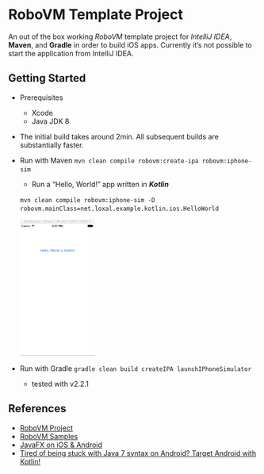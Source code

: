 # RoboVM Template Project
An out of the box working *RoboVM* template project for *IntelliJ IDEA*, **Maven**, and **Gradle** in order to build iOS apps.
Currently it’s not possible to start the application from IntelliJ IDEA.

## Getting Started
* Prerequisites
	* Xcode
	* Java JDK 8

* The initial build takes around 2min.
	All subsequent builds are substantially faster.

* Run with Maven 
	`mvn clean compile robovm:create-ipa robovm:iphone-sim`
	
	* Run a “Hello, World!” app written in ***Kotlin***
	
	`mvn clean compile robovm:iphone-sim -D robovm.mainClass=net.loxal.example.kotlin.ios.HelloWorld`

	<img src="hello-world-ios-robovm-kotlin.png" alt="“Hello, World!” in Kotlin" title="“Hello, World!” in Kotlin"
	width="150" height="276">


* Run with Gradle `gradle clean build createIPA launchIPhoneSimulator`
	* tested with v2.2.1

## References

* [RoboVM Project](http://www.robovm.com)
* [RoboVM Samples](https://github.com/robovm/robovm-samples)
* [JavaFX on iOS & Android](http://javafxports.org)
* [Tired of being stuck with Java 7 syntax on Android? Target Android with Kotlin!](http://kotlinlang.org)
